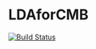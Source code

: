 # LDAforCMB

[![Build Status](https://travis-ci.org/EthanAnderes/LDAforCMB.jl.svg?branch=master)](https://travis-ci.org/EthanAnderes/LDAforCMB.jl)
